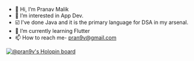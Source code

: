 - 👋 Hi, I’m Pranav Malik
- 👀 I’m interested in App Dev.
- ☑️ I've done Java and it is the primary language for DSA in my arsenal.
- 🌱 I’m currently learning Flutter
- 📫 How to reach me- pran9v@gmail.com



[![@pran9v's Holopin board](https://holopin.me/pran9v)](https://holopin.io/@pran9v)

<!---
pran9v/pran9v is a ✨ special ✨ repository because its `README.md` (this file) appears on your GitHub profile.
You can click the Preview link to take a look at your changes.
--->
